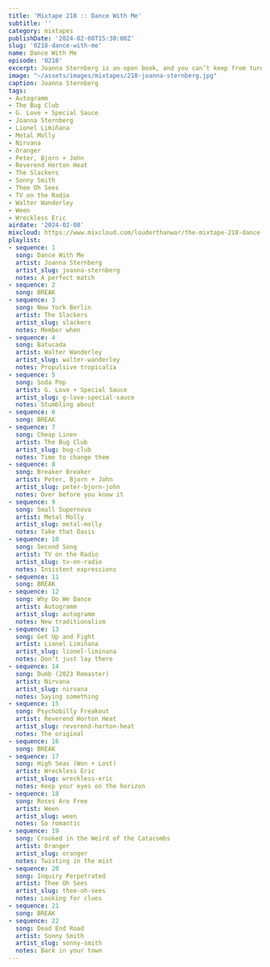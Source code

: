 ```yaml
---
title: 'Mixtape 218 :: Dance With Me'
subtitle: ''
category: mixtapes
publishDate: '2024-02-08T15:30:00Z'
slug: '0218-dance-with-me'
name: Dance With Me
episode: '0218'
excerpt: Joanna Sternberg is an open book, and you can’t keep from turning the pages.
image: "~/assets/images/mixtapes/218-joanna-sternberg.jpg"
caption: Joanna Sternberg
tags:
- Autogramm
- The Bug Club
- G. Love + Special Sauce
- Joanna Sternberg
- Lionel Limiñana
- Metal Molly
- Nirvana
- Oranger
- Peter, Bjorn + John
- Reverend Horton Heat
- The Slackers
- Sonny Smith
- Thee Oh Sees
- TV on the Radio
- Walter Wanderley
- Ween
- Wreckless Eric
airdate: '2024-02-08'
mixcloud: https://www.mixcloud.com/louderthanwar/the-mixtape-218-dance-with-me-2024-02-08/
playlist:
- sequence: 1
  song: Dance With Me
  artist: Joanna Sternberg
  artist_slug: joanna-sternberg
  notes: A perfect match
- sequence: 2
  song: BREAK
- sequence: 3
  song: New York Berlin
  artist: The Slackers
  artist_slug: slackers
  notes: Member when
- sequence: 4
  song: Batucada
  artist: Walter Wanderley
  artist_slug: walter-wanderley
  notes: Propulsive tropicalia
- sequence: 5
  song: Soda Pop
  artist: G. Love + Special Sauce
  artist_slug: g-love-special-sauce
  notes: Stumbling about
- sequence: 6
  song: BREAK
- sequence: 7
  song: Cheap Linen
  artist: The Bug Club
  artist_slug: bug-club
  notes: Time to change them
- sequence: 8
  song: Breaker Breaker
  artist: Peter, Bjorn + John
  artist_slug: peter-bjorn-john
  notes: Over before you know it
- sequence: 9
  song: Small Supernova
  artist: Metal Molly
  artist_slug: metal-molly
  notes: Take that Oasis
- sequence: 10
  song: Second Song
  artist: TV on the Radio
  artist_slug: tv-on-radio
  notes: Insistent expressions
- sequence: 11
  song: BREAK
- sequence: 12
  song: Why Do We Dance
  artist: Autogramm
  artist_slug: autogramm
  notes: New traditionalism
- sequence: 13
  song: Get Up and Fight
  artist: Lionel Limiñana
  artist_slug: lionel-liminana
  notes: Don’t just lay there
- sequence: 14
  song: Dumb (2023 Remaster)
  artist: Nirvana
  artist_slug: nirvana
  notes: Saying something
- sequence: 15
  song: Psychobilly Freakout
  artist: Reverend Horton Heat
  artist_slug: reverend-horton-heat
  notes: The original
- sequence: 16
  song: BREAK
- sequence: 17
  song: High Seas (Won + Lost)
  artist: Wreckless Eric
  artist_slug: wreckless-eric
  notes: Keep your eyes on the horizon
- sequence: 18
  song: Roses Are Free
  artist: Ween
  artist_slug: ween
  notes: So romantic
- sequence: 19
  song: Crooked in the Weird of the Catacombs
  artist: Oranger
  artist_slug: oranger
  notes: Twisting in the mist
- sequence: 20
  song: Inquiry Perpetrated
  artist: Thee Oh Sees
  artist_slug: thee-oh-sees
  notes: Looking for clues
- sequence: 21
  song: BREAK
- sequence: 22
  song: Dead End Road
  artist: Sonny Smith
  artist_slug: sonny-smith
  notes: Back in your town
---
```


